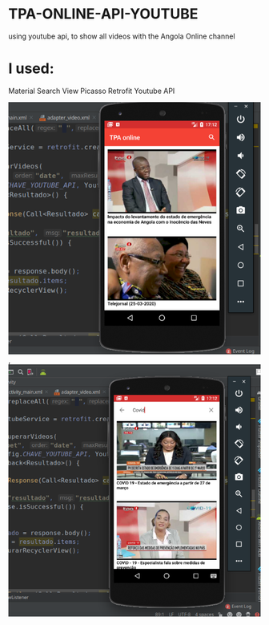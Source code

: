 # TPA-ONLINE-API-YOUTUBE
using youtube api, to show all videos with the Angola Online channel

# I used:
Material Search View
Picasso
Retrofit 
Youtube API

![](https://github.com/eliezerantonio/TPA-ONLINE-API-YOUTUBE/blob/master/API.png),![](https://github.com/eliezerantonio/TPA-ONLINE-API-YOUTUBE/blob/master/API2.png)


